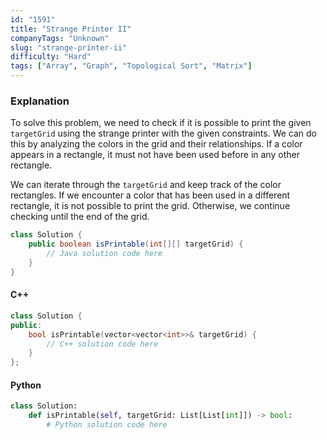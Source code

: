 ```yaml
---
id: "1591"
title: "Strange Printer II"
companyTags: "Unknown"
slug: "strange-printer-ii"
difficulty: "Hard"
tags: ["Array", "Graph", "Topological Sort", "Matrix"]
---
```


### Explanation

To solve this problem, we need to check if it is possible to print the given `targetGrid` using the strange printer with the given constraints. We can do this by analyzing the colors in the grid and their relationships. If a color appears in a rectangle, it must not have been used before in any other rectangle.

We can iterate through the `targetGrid` and keep track of the color rectangles. If we encounter a color that has been used in a different rectangle, it is not possible to print the grid. Otherwise, we continue checking until the end of the grid.

```java
class Solution {
    public boolean isPrintable(int[][] targetGrid) {
        // Java solution code here
    }
}
```

#### C++
```cpp
class Solution {
public:
    bool isPrintable(vector<vector<int>>& targetGrid) {
        // C++ solution code here
    }
};
```

#### Python
```python
class Solution:
    def isPrintable(self, targetGrid: List[List[int]]) -> bool:
        # Python solution code here
```